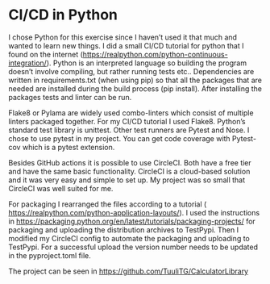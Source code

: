 # CI/CD in Python

I chose Python for this exercise since I haven’t used it that much and wanted to learn new things. I did a small CI/CD tutorial for python that I found on the internet (https://realpython.com/python-continuous-integration/). 
Python is an interpreted language so building the program doesn’t involve compiling, but rather running tests etc.. Dependencies are written in requirements.txt (when using pip) so that all the packages that are needed are installed during the build process (pip install). After installing the packages tests and linter can be run. 

Flake8 or Pylama are widely used combo-linters which consist of multiple linters packaged together. For my CI/CD tutorial I used Flake8. Python’s standard test library is unittest. Other test runners are Pytest and Nose. I chose to use pytest in my project. 
You can get code coverage with Pytest-cov which is a pytest extension. 

Besides GitHub actions it is possible to use CircleCI. Both have a free tier and have the same basic functionality. CircleCI is a cloud-based solution and it was very easy and simple to set up. My project was so small that CircleCI was well suited for me. 

For packaging I rearranged the files according to a tutorial (​​https://realpython.com/python-application-layouts/). I used the instructions in  https://packaging.python.org/en/latest/tutorials/packaging-projects/ for packaging and uploading the distribution archives to TestPypi. Then I modified my CircleCI config to automate the packaging and uploading to TestPypi. For a successful upload the version number needs to be updated in the pyproject.toml file. 

The project can be seen in https://github.com/TuuliTG/CalculatorLibrary
